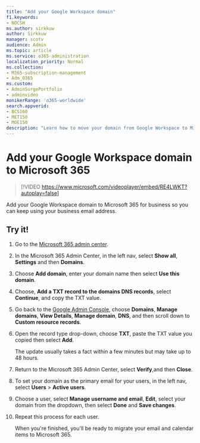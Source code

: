 ```yaml
---
title: "Add your Google Workspace domain"
f1.keywords:
- NOCSH
ms.author: sirkkuw
author: Sirkkuw
manager: scotv
audience: Admin
ms.topic: article
ms.service: o365-administration
localization_priority: Normal
ms.collection: 
- M365-subscription-management 
- Adm_O365
ms.custom: 
- AdminSurgePortfolio
- adminvideo
monikerRange: 'o365-worldwide'
search.appverid:
- BCS160
- MET150
- MOE150
description: "Learn how to move your domain from Google Workspace to Microsoft 365 for business."
---
```


# Add your Google Workspace domain to Microsoft 365

> [!VIDEO https://www.microsoft.com/videoplayer/embed/RE4LWKT?autoplay=false]

Add your Google Workspace domain to Microsoft 365 for business so you can keep using your business email address.

## Try it!

1. Go to the [Microsoft 365 admin center](https://admin.microsoft.com).
1. In the Microsoft 365 Admin Center, in the left nav, select **Show all**, **Settings** and then **Domains**.
1. Choose **Add domain**, enter your domain name then select **Use this domain**. 
1. Choose, **Add a TXT record to the domains DNS records**, select **Continue**, and copy the TXT value. 
1. Go back to the [Google Admin Console](https://admin.google.com), choose **Domains**, **Manage domains**, **View Details**, **Manage domain**, **DNS**, and  then scroll down to **Custom resource records**. 
1. Open the record type drop-down, choose **TXT**, paste the TXT value you copied then select **Add**. 

    The update usually takes a fact within a few minutes but may take up to 48 hours. 
1. Return to the Microsoft 365 Admin Center, select **Verify**,and then **Close**. 
1. To set your domain as the primary email for your users, in the left nav, select **Users** > **Active users**. 
1. Choose a user, select **Manage username and email**, **Edit**, select your domain from the dropdown, then select **Done** and **Save changes**. 
1. Repeat this process for each user. 

    When you're finished, you'll be ready to migrate your email and calendar items to Microsoft 365. 